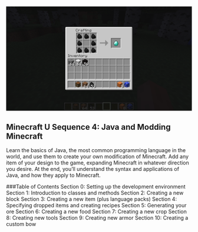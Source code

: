 ![](images/section_2/recipe_coal.png)

## Minecraft U Sequence 4: Java and Modding Minecraft

Learn the basics of Java, the most common programming language in the world, and use them to create your own modification of Minecraft. Add any item of your design to the game, expanding Minecraft in whatever direction you desire. At the end, you’ll understand the syntax and applications of Java, and how they apply to Minecraft.

###Table of Contents
Section 0: Setting up the development environment
Section 1: Introduction to classes and methods
Section 2: Creating a new block
Section 3: Creating a new item (plus language packs)
Section 4: Specifying dropped items and creating recipes
Section 5: Generating your ore
Section 6: Creating a new food
Section 7: Creating a new crop
Section 8: Creating new tools
Section 9: Creating new armor
Section 10: Creating a custom bow
